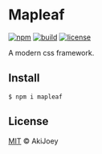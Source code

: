 # Mapleaf

[![npm][npm-image]][npm-url]
[![build][build-image]][build-url]
[![license][license-image]][license-url]

A modern css framework.

## Install

`$ npm i mapleaf`

## License

[MIT][license-url] © AkiJoey

[npm-image]: https://img.shields.io/npm/v/mapleaf
[npm-url]: https://www.npmjs.com/package/mapleaf
[build-image]: https://img.shields.io/github/workflow/status/akijoey/mapleaf/Build
[build-url]: https://github.com/akijoey/mapleaf/actions/workflows/build.yml
[license-image]: https://img.shields.io/github/license/akijoey/mapleaf
[license-url]: https://github.com/akijoey/mapleaf/blob/main/LICENSE
